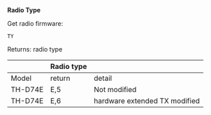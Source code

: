 __Radio Type__

Get radio firmware:

	TY

Returns: radio type

||Radio type||
|---|---|---|
|Model|return|detail|
|TH-D74E|E,5|Not modified|
|TH-D74E|E,6|hardware extended TX modified|
